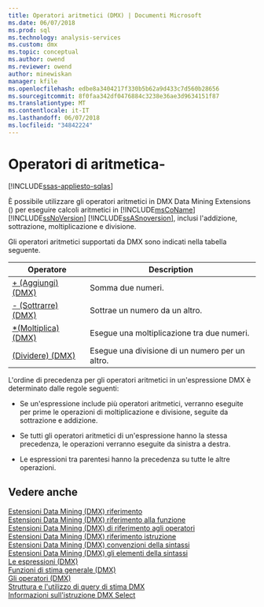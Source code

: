 ```yaml
---
title: Operatori aritmetici (DMX) | Documenti Microsoft
ms.date: 06/07/2018
ms.prod: sql
ms.technology: analysis-services
ms.custom: dmx
ms.topic: conceptual
ms.author: owend
ms.reviewer: owend
author: minewiskan
manager: kfile
ms.openlocfilehash: edbe8a3404217f330b5b62a9d433c7d560b28656
ms.sourcegitcommit: 8f0faa342df0476884c3238e36ae3d9634151f87
ms.translationtype: MT
ms.contentlocale: it-IT
ms.lasthandoff: 06/07/2018
ms.locfileid: "34842224"
---
```

# <a name="operators---arithmetic"></a>Operatori di aritmetica-
[!INCLUDE[ssas-appliesto-sqlas](../includes/ssas-appliesto-sqlas.md)]

  È possibile utilizzare gli operatori aritmetici in DMX Data Mining Extensions () per eseguire calcoli aritmetici in [!INCLUDE[msCoName](../includes/msconame-md.md)] [!INCLUDE[ssNoVersion](../includes/ssnoversion-md.md)] [!INCLUDE[ssASnoversion](../includes/ssasnoversion-md.md)], inclusi l'addizione, sottrazione, moltiplicazione e divisione.  
  
 Gli operatori aritmetici supportati da DMX sono indicati nella tabella seguente.  
  
|Operatore|Description|  
|--------------|-----------------|  
|[+ &#40;Aggiungi&#41; &#40;DMX&#41;](../dmx/add-dmx.md)|Somma due numeri.|  
|[- &#40;Sottrarre&#41; &#40;DMX&#41;](../dmx/subtract-dmx.md)|Sottrae un numero da un altro.|  
|[&#42;&#40;Moltiplica&#41; &#40;DMX&#41;](../dmx/multiply-dmx.md)|Esegue una moltiplicazione tra due numeri.|  
|[&#40;Dividere&#41; &#40;DMX&#41;](../dmx/divide-dmx.md)|Esegue una divisione di un numero per un altro.|  
  
 L'ordine di precedenza per gli operatori aritmetici in un'espressione DMX è determinato dalle regole seguenti:  
  
-   Se un'espressione include più operatori aritmetici, verranno eseguite per prime le operazioni di moltiplicazione e divisione, seguite da sottrazione e addizione.  
  
-   Se tutti gli operatori aritmetici di un'espressione hanno la stessa precedenza, le operazioni verranno eseguite da sinistra a destra.  
  
-   Le espressioni tra parentesi hanno la precedenza su tutte le altre operazioni.  
  
## <a name="see-also"></a>Vedere anche  
 [Estensioni Data Mining &#40;DMX&#41; riferimento](../dmx/data-mining-extensions-dmx-reference.md)   
 [Estensioni Data Mining &#40;DMX&#41; riferimento alla funzione](../dmx/data-mining-extensions-dmx-function-reference.md)   
 [Estensioni Data Mining &#40;DMX&#41; di riferimento agli operatori](../dmx/data-mining-extensions-dmx-operator-reference.md)   
 [Estensioni Data Mining &#40;DMX&#41; riferimento istruzione](../dmx/data-mining-extensions-dmx-statements.md)   
 [Estensioni Data Mining &#40;DMX&#41; convenzioni della sintassi](../dmx/data-mining-extensions-dmx-syntax-conventions.md)   
 [Estensioni Data Mining &#40;DMX&#41; gli elementi della sintassi](../dmx/data-mining-extensions-dmx-syntax-elements.md)   
 [Le espressioni &#40;DMX&#41;](../dmx/expressions-dmx.md)   
 [Funzioni di stima generale &#40;DMX&#41;](../dmx/general-prediction-functions-dmx.md)   
 [Gli operatori &#40;DMX&#41;](../dmx/operators-dmx.md)   
 [Struttura e l'utilizzo di query di stima DMX](../dmx/structure-and-usage-of-dmx-prediction-queries.md)   
 [Informazioni sull'istruzione DMX Select](../dmx/understanding-the-dmx-select-statement.md)  
  
  
